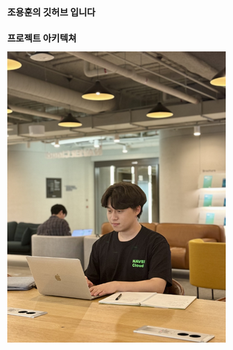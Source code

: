 ## 조용훈의 깃허브 입니다

## 프로젝트 아키텍쳐
![깃허브사진.jpg](깃허브사진.jpg)

<!--
Here are some ideas to get you started:

- 🔭 I’m currently working on ...
- 🌱 I’m currently learning ...
- 👯 I’m looking to collaborate on ...
- 🤔 I’m looking for help with ...
- 💬 Ask me about ...
- 📫 How to reach me: ...
- 😄 Pronouns: ...
- ⚡ Fun fact: ...
-->
